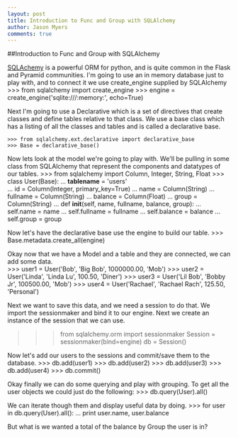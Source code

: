 ```yaml
---
layout: post
title: Introduction to Func and Group with SQLAlchemy
author: Jason Myers
comments: true
---
```


##Introduction to Func and Group with SQLAlchemy

[SQLAchemy](http://www.sqlalchemy.org/) is a powerful ORM for python, and is 
quite common in the Flask and Pyramid communities.  I'm going to use an in 
memory database just to play with, and to connect it we use create_engine
supplied by SQLAlchemy
    >>> from sqlalchemy import create_engine
    >>> engine = create_engine('sqlite:///:memory:', echo=True)

Next I'm going to use a Declarative which is a set of directives that create
classes and define tables relative to that class.  We use a base class which
has a listing of all the classes and tables and is called a declarative base.

    >>> from sqlalchemy.ext.declarative import declarative_base
    >>> Base = declarative_base()

Now lets look at the model we're going to play with. We'll be pulling in some
class from SQLAlchemy that represent the components and datatypes of our tables.
    >>> from sqlalchemy import Column, Integer, String, Float
    >>> class User(Base): 
    ...     __tablename__ = 'users'   
    ...     id = Column(Integer, primary_key=True)
    ...     name = Column(String)
    ...     fullname = Column(String)
    ...     balance = Column(Float)
    ...     group = Column(String)
    ...     def __init__(self, name, fullname, balance, group):
    ...             self.name = name
    ...             self.fullname = fullname
    ...             self.balance = balance
    ...             self.group = group

Now let's have the declarative base use the engine to build our table.
    >>> Base.metadata.create_all(engine)

Okay now that we have a Model and a table and they are connected, we can add
some data.  
    >>> user1 = User('Bob', 'Big Bob', 1000000.00, 'Mob')
    >>> user2 = User('Linda', 'Linda Lu', 100.50, 'Diner')
    >>> user3 = User('Lil Bob', 'Bobby Jr', 100500.00, 'Mob')
    >>> user4 = User('Rachael', 'Rachael Rach', 125.50, 'Personal')

Next we want to save this data, and we need a session to do that.  We import the 
sessionmaker and bind it to our engine.  Next we create an instance of the 
session that we can use.

>>> from sqlalchemy.orm import sessionmaker
>>> Session = sessionmaker(bind=engine)
>>> db = Session()

Now let's add our users to the sessions and commit/save them to the database.
    >>> db.add(user1)
    >>> db.add(user2)
    >>> db.add(user3)
    >>> db.add(user4)
    >>> db.commit()

Okay finally we can do some querying and play with grouping. To get all the user 
objects we could just do the following:
    >>> db.query(User).all()

We can iterate though them and display useful data by doing.
    >>> for user in db.query(User).all():
    ...     print user.name, user.balance

But what is we wanted a total of the balance by Group the user is in?

